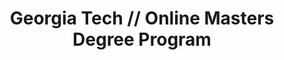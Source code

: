 ---
layout: work-single
title: Georgia Tech // Online Masters Degree Program
year: 2013
link: "http://www.omscs.gatech.edu/"
image: omscs.jpg
tags: Wordpress
description: 
role:  Front-End Devleoper
published: false
---